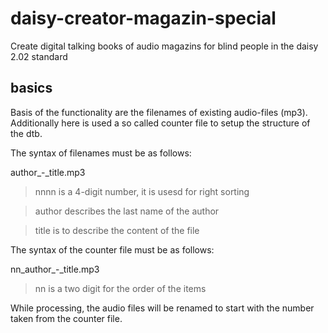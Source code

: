 daisy-creator-magazin-special
=============================

Create digital talking books of audio magazins for blind people in the daisy 2.02 standard


basics
------

Basis of the functionality are the filenames of existing audio-files (mp3).
Additionally here is used a so called counter file to setup the structure of the dtb.

The syntax of filenames must be as follows:

author_-_title.mp3

> nnnn is a 4-digit number, it is usesd for right sorting

> author describes the last name of the author

> title is to describe the content of the file


The syntax of the counter file must be as follows:

nn_author_-_title.mp3

> nn is a two digit for the order of the items

While processing, the audio files will be renamed 
to start with the number taken from the counter file.

